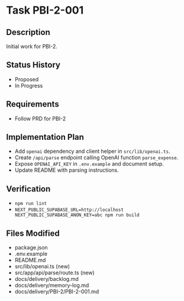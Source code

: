 # Task PBI-2-001

## Description
Initial work for PBI-2.

## Status History
- Proposed
- In Progress

## Requirements
- Follow PRD for PBI-2

## Implementation Plan
- Add `openai` dependency and client helper in `src/lib/openai.ts`.
- Create `/api/parse` endpoint calling OpenAI function `parse_expense`.
- Expose `OPENAI_API_KEY` in `.env.example` and document setup.
- Update README with parsing instructions.

## Verification
- `npm run lint`
- `NEXT_PUBLIC_SUPABASE_URL=http://localhost NEXT_PUBLIC_SUPABASE_ANON_KEY=abc npm run build`

## Files Modified
- package.json
- .env.example
- README.md
- src/lib/openai.ts (new)
- src/app/api/parse/route.ts (new)
- docs/delivery/backlog.md
- docs/delivery/memory-log.md
- docs/delivery/PBI-2/PBI-2-001.md
